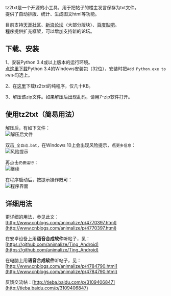 tz2txt是一个开源的小工具，用于把帖子的楼主发言保存为txt文件。  
提供了自动排版、统计、生成图文html等功能。
  
目前支持[天涯社区](http://bbs.tianya.cn/)、[新浪论坛](http://bbs.sina.com.cn/)（大部分版块）、[百度贴吧](http://tieba.baidu.com/)。  
程序提供扩充框架，可以增加支持新的论坛。

下载、安装
------

1、安装Python 3.4或以上版本的运行环境。  
   [点这里下载](https://www.python.org/ftp/python/3.4.4/python-3.4.4.msi)Python 3.4的Windows安装包（32位），安装时把`Add Python.exe to PATH`勾选上。
   
2、在[这里](https://github.com/animalize/tz2txt/archive/master.zip)下载tz2txt的纯程序，仅几十KB。

3、解压该zip文件。如果解压后出现乱码，请用7-zip软件打开。

使用tz2txt（简易用法）
------

解压后，有如下文件：  
![解压后文件](https://raw.githubusercontent.com/animalize/pics/master/tz2txt/1.png)

双击`_全自动.bat`，在Windows 10上会出现风险提示，点`更多信息`：  
![风险提示](https://raw.githubusercontent.com/animalize/pics/master/tz2txt/2.png)

再点击`仍要运行`：  
![继续](https://raw.githubusercontent.com/animalize/pics/master/tz2txt/3.png)

在程序启动后，按提示操作既可：  
![程序界面](https://raw.githubusercontent.com/animalize/pics/master/tz2txt/4.png)


详细用法
------
更详细的用法，参见此文：[http://www.cnblogs.com/animalize/p/4770397.html](http://www.cnblogs.com/animalize/p/4770397.html)

在安卓设备上用**语音合成软件**听帖子，见：[https://github.com/animalize/Ting_Android](https://github.com/animalize/Ting_Android)

在电脑上用**语音合成软件**听帖子，见：[http://www.cnblogs.com/animalize/p/4784790.html](http://www.cnblogs.com/animalize/p/4784790.html)

反馈交流帖：[http://tieba.baidu.com/p/3109406847](http://tieba.baidu.com/p/3109406847)